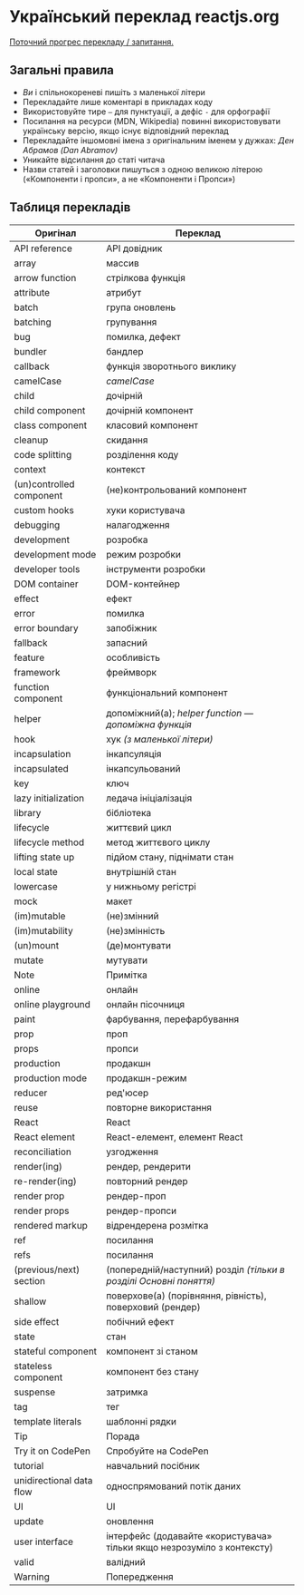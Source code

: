 # Український переклад reactjs.org

[Поточний прогрес перекладу / запитання.](https://github.com/reactjs/uk.reactjs.org/issues/1)

## Загальні правила

- _Ви_ і спільнокореневі пишіть з маленької літери
- Перекладайте лише коментарі в прикладах коду
- Використовуйте тире `—` для пунктуації, а дефіс `-` для орфографії
- Посилання на ресурси (MDN, Wikipedia) повинні використовувати українську версію, якщо існує відповідний переклад
- Перекладайте іншомовні імена з оригінальним іменем у дужках: _Ден Абрамов (Dan Abramov)_
- Уникайте відсилання до статі читача
- Назви статей і заголовки пишуться з одною великою літерою («Компоненти і пропси», а не «Компоненти і Пропси»)

## Таблиця перекладів

| Оригінал | Переклад |
| ------------------ | ---------- |
| API reference | API довідник |
| array | массив |
| arrow function | стрілкова функція |
| attribute | атрибут |
| batch | група оновлень |
| batching | групування |
| bug | помилка, дефект |
| bundler | бандлер |
| callback | функція зворотнього виклику |
| camelCase | *camelCase* |
| child | дочірній |
| child component | дочірній компонент |
| class component | класовий компонент |
| cleanup | скидання |
| code splitting | розділення коду |
| context | контекст |
| (un)controlled component | (не)контрольований компонент |
| custom hooks | хуки користувача |
| debugging | налагодження |
| development | розробка |
| development mode | режим розробки |
| developer tools | інструменти розробки |
| DOM container | DOM-контейнер |
| effect | ефект |
| error | помилка |
| error boundary | запобіжник |
| fallback | запасний |
| feature | особливість |
| framework | фреймворк |
| function component | функціональний компонент |
| helper | допоміжний(а); *helper function — допоміжна функція* |
| hook | хук *(з маленької літери)* |
| incapsulation | інкапсуляція |
| incapsulated | інкапсульований |
| key | ключ |
| lazy initialization | ледача ініціалізація |
| library | бібліотека |
| lifecycle | життєвий цикл |
| lifecycle method | метод життєвого циклу |
| lifting state up | підйом стану, піднімати стан |
| local state | внутрішній стан |
| lowercase | у нижньому регістрі |
| mock | макет |
| (im)mutable | (не)змінний |
| (im)mutability | (не)змінність |
| (un)mount | (де)монтувати |
| mutate | мутувати |
| Note | Примітка |
| online | онлайн |
| online playground | онлайн пісочниця |
| paint | фарбування, перефарбування |
| prop | проп |
| props | пропси |
| production | продакшн |
| production mode | продакшн-режим |
| reducer | ред'юсер |
| reuse | повторне використання |
| React | React |
| React element | React-елемент, елемент React |
| reconciliation | узгодження |
| render(ing) | рендер, рендерити |
| re-render(ing) | повторний рендер |
| render prop | рендер-проп |
| render props | рендер-пропси |
| rendered markup | відрендерена розмітка |
| ref | посилання |
| refs | посилання |
| (previous/next) section | (попередній/наступний) розділ *(тільки в розділі Основні поняття)* |
| shallow | поверхове(а) (порівняння, рівність), поверховий (рендер) |
| side effect | побічний ефект |
| state | стан |
| stateful component | компонент зі станом |
| stateless component | компонент без стану |
| suspense | затримка |
| tag | тег |
| template literals | шаблонні рядки |
| Tip | Порада |
| Try it on CodePen | Спробуйте на CodePen |
| tutorial | навчальний посібник |
| unidirectional data flow | односпрямований потік даних |
| UI | UI |
| update | оновлення |
| user interface | інтерфейс (додавайте «користувача» тільки якщо незрозуміло з контексту) |
| valid | валідний |
| Warning | Попередження |